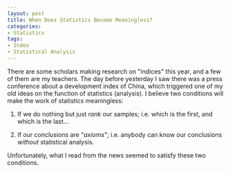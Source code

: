 ```yaml
---
layout: post
title: When Does Statistics Become Meaningless?
categories:
- Statistics
tags:
- Index
- Statistical Analysis
---
```


There are some scholars making research on "indices" this year, and a few of them are my teachers. The day before yesterday I saw there was a press conference about a development index of China, which triggered one of my old ideas on the function of statistics (analysis). I believe two conditions will make the work of statistics meaningless:



	
  1. If we do nothing but just _rank_ our samples; i.e. which is the first, and which is the last...

	
  2. If our conclusions are "_axioms_"; i.e. anybody can know our conclusions _without_ statistical analysis.


Unfortunately, what I read from the news seemed to satisfy these two conditions.
